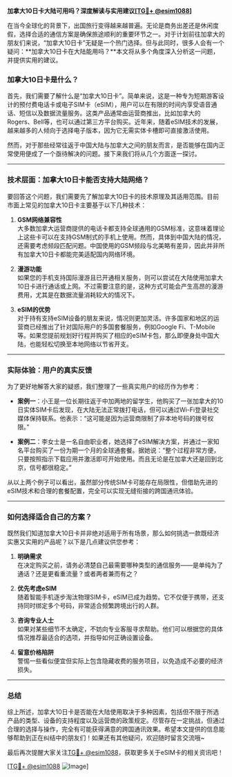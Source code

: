 **加拿大10日卡大陆可用吗？深度解读与实用建议[[TG💪+ @esim1088](https://t.me/s/esim1088)]**

在当今全球化的背景下，出国旅行变得越来越普遍。无论是商务出差还是休闲度假，选择合适的通信方案是确保旅途顺利的重要环节之一。对于计划前往加拿大的朋友们来说，“加拿大10日卡”无疑是一个热门选择。但与此同时，很多人会有一个疑问：**加拿大10日卡在大陆能用吗？**本文将从多个角度深入分析这一问题，并提供实用的建议。

### 加拿大10日卡是什么？

首先，我们需要了解什么是“加拿大10日卡”。简单来说，这是一种专为短期游客设计的预付费电话卡或电子SIM卡（eSIM），用户可以在有限的时间内享受语音通话、短信以及数据流量服务。这类产品通常由运营商推出，比如加拿大的Rogers、Bell等，也可以通过第三方平台购买。近年来，随着eSIM技术的发展，越来越多的人倾向于选择电子版本，因为它无需实体卡槽即可直接激活使用。

然而，对于那些经常往返于中国大陆与加拿大之间的朋友而言，是否能够在国内正常使用便成了一个亟待解决的问题。接下来我们将从几个方面逐一探讨。

---

### 技术层面：加拿大10日卡能否支持大陆网络？

要回答这个问题，我们需要先了解加拿大10日卡的技术原理及其适用范围。目前市面上常见的加拿大10日卡主要基于以下几种技术：

1. **GSM网络兼容性**  
   大多数加拿大运营商提供的电话卡都支持全球通用的GSM标准，这意味着理论上这些卡可以在支持GSM制式的手机上使用。然而，具体到中国大陆的情况，还需要考虑频段匹配问题。中国使用的GSM频段与北美略有差异，因此并非所有加拿大10日卡都能完美适配国内网络环境。

2. **漫游功能**  
   如果您的手机支持国际漫游且已开通相关服务，则可以尝试在大陆使用加拿大10日卡进行通话或上网。不过需要注意的是，这种方式可能会产生高昂的漫游费用，尤其是在数据流量消耗较大的情况下。

3. **eSIM的优势**  
   对于持有支持eSIM设备的朋友来说，情况则更加灵活。许多国家和地区的运营商已经推出了针对国际用户的多国套餐服务，例如Google Fi、T-Mobile等。如果您提前规划好行程并购买了相应的eSIM卡包，那么即便身处中国大陆，也能轻松切换至本地网络以节省开支。

---

### 实际体验：用户的真实反馈

为了更好地解答大家的疑惑，我们整理了一些真实用户的经历作为参考：

- **案例一**：小王是一位长期往返于中加两地的留学生，他购买了一张加拿大的10日实体SIM卡后发现，在大陆无法正常拨打电话，但可以通过Wi-Fi登录社交媒体保持联系。他表示：“这可能是因为运营商限制了非本地号码的拨号权限。”

- **案例二**：李女士是一名自由职业者，她选择了eSIM解决方案，并通过一家知名平台购买了一份为期一个月的全球通套餐。据她说：“整个过程非常方便，只要按照指示下载应用并激活即可开始使用。而且无论是在加拿大还是回到北京，信号都很稳定。”

从以上两个例子可以看出，虽然部分传统SIM卡可能存在局限性，但借助先进的eSIM技术和合理的套餐配置，完全可以实现无缝衔接的跨国通讯体验。

---

### 如何选择适合自己的方案？

既然我们知道加拿大10日卡并非绝对适用于所有场景，那么如何挑选一款既经济实惠又实用的产品呢？以下是几点建议供您参考：

1. **明确需求**  
   在决定购买之前，请务必清楚自己最需要哪种类型的通信服务——是单纯为了通话？还是更看重流量？或者两者兼而有之？

2. **优先考虑eSIM**  
   随着智能手机逐步淘汰物理SIM卡，eSIM已成为趋势。它不仅便于携带，还支持同时绑定多个号码，非常适合频繁跨境出行的人群。

3. **咨询专业人士**  
   如果对某些细节不太确定，不妨向专业客服寻求帮助。他们可以根据您的具体情况推荐最适合的选项，并指导如何正确设置设备。

4. **留意价格陷阱**  
   警惕一些看似便宜但实际上包含隐藏收费的服务项目，以免造成不必要的经济损失。

---

### 总结

综上所述，加拿大10日卡是否能在大陆使用取决于多种因素，包括但不限于所选产品的类型、设备的支持程度以及运营商的政策规定。尽管存在一定挑战，但通过合理的选择与操作，完全有可能获得满意的跨国通讯效果。希望本文提供的信息能够帮助到正在纠结中的朋友们！如果还有其他疑问，欢迎随时留言交流哦~

最后再次提醒大家关注[TG💪+ @esim1088](https://t.me/s/esim1088)，获取更多关于eSIM卡的相关资讯吧！

[[TG💪+ @esim1088](https://t.me/s/esim1088) ![Image](https://i.postimg.cc/4NQfJmqS/Snipaste-2025-05-13-00-14-12.png)]